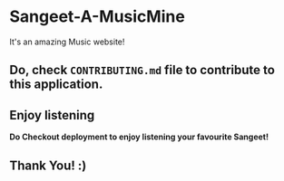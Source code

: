 # Sangeet-A-MusicMine
It's an amazing Music website!
<br>
## Do, check `CONTRIBUTING.md` file to contribute to this application.
## Enjoy listening
**Do Checkout deployment to enjoy listening your favourite Sangeet!**

## Thank You!  :)
